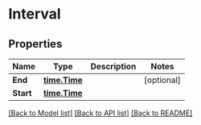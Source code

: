 # Interval

## Properties

Name | Type | Description | Notes
------------ | ------------- | ------------- | -------------
**End** | [**time.Time**](time.Time.md) |  | [optional] 
**Start** | [**time.Time**](time.Time.md) |  | 

[[Back to Model list]](../README.md#documentation-for-models) [[Back to API list]](../README.md#documentation-for-api-endpoints) [[Back to README]](../README.md)


